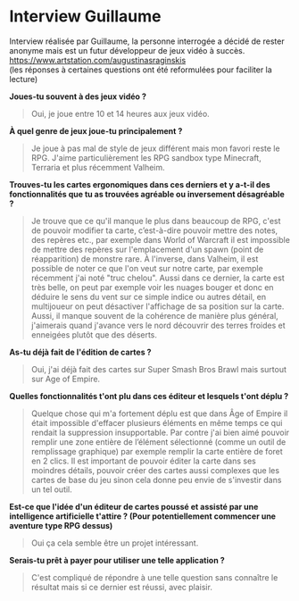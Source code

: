 # Interview Guillaume
Interview réalisée par Guillaume, la personne interrogée a décidé de rester anonyme mais est un futur développeur de jeux vidéo à succès.
https://www.artstation.com/augustinasraginskis  
(les réponses à certaines questions ont été reformulées pour faciliter la lecture)

__Joues-tu souvent à des jeux vidéo ?__
>Oui, je joue entre 10 et 14 heures aux jeux vidéo.

__À quel genre de jeux joue-tu principalement ?__
>Je joue à pas mal de style de jeux différent mais mon favori reste le RPG. J'aime particulièrement les RPG sandbox type Minecraft, Terraria et plus récemment Valheim.

__Trouves-tu les cartes ergonomiques dans ces derniers et y a-t-il des fonctionnalités que tu as trouvées agréable ou inversement désagréable ?__
>Je trouve que ce qu'il manque le plus dans beaucoup de RPG, c'est de pouvoir modifier ta carte, c’est-à-dire pouvoir mettre des notes, des repères etc., par exemple dans World of Warcraft il est impossible de mettre des repères sur l'emplacement d'un spawn (point de réapparition) de monstre rare. À l'inverse, dans Valheim, il est possible de noter ce que l'on veut sur notre carte, par exemple récemment j'ai noté "truc chelou". Aussi dans ce dernier, la carte est très belle, on peut par exemple voir les nuages bouger et donc en déduire le sens du vent sur ce simple indice ou autres détail, en multijoueur on peut désactiver l'affichage de sa position sur la carte. Aussi, il manque souvent de la cohérence de manière plus général, j'aimerais quand j'avance vers le nord découvrir des terres froides et enneigées plutôt que des déserts.

__As-tu déjà fait de l'édition de cartes ?__
>Oui, j'ai déjà fait des cartes sur Super Smash Bros Brawl mais surtout sur Age of Empire.

__Quelles fonctionnalités t'ont plu dans ces éditeur et lesquels t'ont déplu ?__
>Quelque chose qui m'a fortement déplu est que dans Âge of Empire il était impossible d'effacer plusieurs éléments en même temps ce qui rendait la suppression insupportable. Par contre j'ai bien aimé pouvoir remplir une zone entière de l’élément sélectionné (comme un outil de remplissage graphique) par exemple remplir la carte entière de foret en 2 clics. Il est important de pouvoir éditer la carte dans ses moindres détails, pouvoir créer des cartes aussi complexes que les cartes de base du jeu sinon cela donne peu envie de s'investir dans un tel outil.

__Est-ce que l'idée d'un éditeur de cartes poussé et assisté par une intelligence artificielle t'attire ? (Pour potentiellement commencer une aventure type RPG dessus)__
>Oui ça cela semble être un projet intéressant.

__Serais-tu prêt à payer pour utiliser une telle application ?__
>C'est compliqué de répondre à une telle question sans connaître le résultat mais si ce dernier est réussi, avec plaisir.
